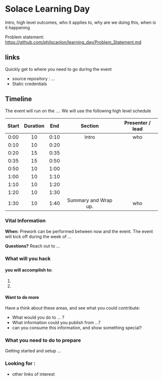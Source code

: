 # Solace Learning Day

Intro, high level outcomes, who it applies to, why are we doing this,  when is it happening

Problem statement: https://github.com/philscanlon/learning_day/Problem_Statement.md

##  links

Quickly get to where you need to go during the event

* source repository : ...
* Static credentials


## Timeline

The event will run on the ....  We will use the following high level schedule

**Start**|**Duration**|**End**|**Section**|**Presenter / lead**
:-----:|:-----:|:-----:|:-----:|:-----:
0:00|10|0:10|Intro|who
0:10|10|0:20|
0:20|15|0:35|
0:35|15|0:50|
0:50|10|1:00|
1:00|10|1:10|
1:10|10|1:20|
1:20|10|1:30|
1:30|10|1:40|Summary and Wrap up.|who

### Vital Information

__When:__ 
Prework can be performed between now and the event.
The event will kick off during the week of ... 


__Questions?__ Reach out to ...

### What will you hack

#### you will accomplish to:
1. 
2. 

#### Want to do more
Have a think about these areas, and see what you could contribute:
 * What would you do to ... ?
 * What information could you publish from ...?
 * can you consume this information, and show something special?
 
### What you need to do to prepare
Getting started and setup ... 

### Looking for :
* other links of interest

